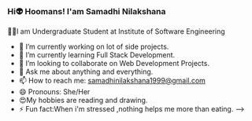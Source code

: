 ### Hi👽 Hoomans!       I'am Samadhi Nilakshana

👩‍🎓I am Undergraduate Student at Institute of Software Engineering

- 🔭 I’m currently working on lot of side projects.
- 🌱 I’m currently learning Full Stack Development.
- 👯 I’m looking to collaborate on Web Development Projects.
- 💬 Ask me about anything and everything.
- 📫 How to reach me: samadhinilakshana1999@gmail.com
- 😄 Pronouns: She/Her
- 😍My hobbies are reading and drawing.
- ⚡ Fun fact:When i'm stressed ,nothing helps me more than eating.
-->
